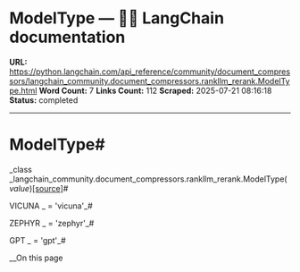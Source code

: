 # ModelType — 🦜🔗 LangChain  documentation

**URL:** https://python.langchain.com/api_reference/community/document_compressors/langchain_community.document_compressors.rankllm_rerank.ModelType.html
**Word Count:** 7
**Links Count:** 112
**Scraped:** 2025-07-21 08:16:18
**Status:** completed

---

# ModelType\#

_class _langchain\_community.document\_compressors.rankllm\_rerank.ModelType\(_value_\)[\[source\]](https://python.langchain.com/api_reference/_modules/langchain_community/document_compressors/rankllm_rerank.html#ModelType)\#     

VICUNA _ = 'vicuna'_\#     

ZEPHYR _ = 'zephyr'_\#     

GPT _ = 'gpt'_\#     

__On this page